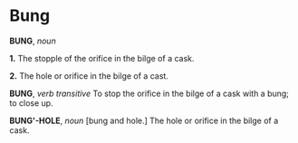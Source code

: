 # Bung

**BUNG**, _noun_

**1.** The stopple of the orifice in the bilge of a cask.

**2.** The hole or orifice in the bilge of a cast.

**BUNG**, _verb transitive_ To stop the orifice in the bilge of a cask with a bung; to close up.

**BUNG'-HOLE**, _noun_ \[bung and hole.\] The hole or orifice in the bilge of a cask.